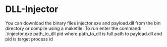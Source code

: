 # DLL-Injector
You can download the binary files injector.exe and payload.dll from the bin directory or compile using a makefile.
To run enter the command:
.\injector.exe path_to_dll pid
where path_to_dll is full path to payload.dll
and pid is target process id
